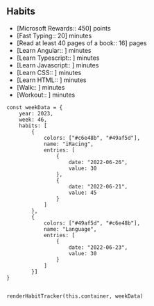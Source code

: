 ## Habits
 - [Microsoft Rewards:: 450] points
 - [Fast Typing:: 20] minutes
 - [Read at least 40 pages of a book:: 16] pages
 - [Learn Angular:: ] minutes
 - [Learn Typescript:: ] minutes
 - [Learn Javascript:: ] minutes
 - [Learn CSS:: ] minutes
 - [Learn HTML:: ] minutes
 - [Walk:: ] minutes
 - [Workout:: ] minutes

``` dataviewjs
const weekData = {
    year: 2023,
    week: 46,
    habits: [
        {
            colors: ["#c6e48b", "#49af5d"],
            name: "iRacing",
            entries: [
                {
                    date: "2022-06-26",
                    value: 30
                },
                {
                    date: "2022-06-21",
                    value: 45
                }
            ]
        },
        {
            colors: ["#49af5d", "#c6e48b"],
            name: "Language",
            entries: [
                {
                    date: "2022-06-23",
                    value: 30
                }
            ]
        }]
}


renderHabitTracker(this.container, weekData)

```

